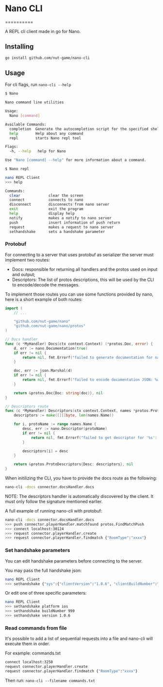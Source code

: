 # Nano CLI
==========

A REPL cli client made in go for Nano.

## Installing

```bash
go install github.com/nut-game/nano-cli
```

## Usage

For cli flags, run `nano-cli --help`

```bash
$ Nano

Nano command line utilities

Usage:
  Nano [command]

Available Commands:
  completion  Generate the autocompletion script for the specified shell
  help        Help about any command
  repl        starts Nano repl tool

Flags:
  -h, --help   help for Nano

Use "Nano [command] --help" for more information about a command.

$ Nano repl

nano REPL Client
>>> help

Commands:
  clear             clear the screen
  connect           connects to nano
  disconnect        disconnects from nano server
  exit              exit the program
  help              display help
  notify            makes a notify to nano server
  push              insert information of push return
  request           makes a request to nano server
  sethandshake      sets a handshake parameter
```

### Protobuf
For connecting to a server that uses protobuf as serializer the server must implement two routes:
- Docs: responsible for returning all handlers and the protos used on input and output;
- Descriptors: The list of protos descriptions, this will be used by the CLI to encode/decode the messages.

To implement those routes you can use some functions provided by nano, here is a short example of both routes:

```go
import (
	// ...

	"github.com/nut-game/nano"
	"github.com/nut-game/nano/protos"
)

// Docs handler
func (c *MyHandler) Docs(ctx context.Context) (*protos.Doc, error) {
	d, err := nano.Documentation(true)
	if err != nil {
		return nil, fmt.Errorf("failed to generate documentation for nano routes: %w", err)
	}

	doc, err := json.Marshal(d)
	if err != nil {
		return nil, fmt.Errorf("failed to encode documentation JSON: %w", err)
	}

	return &protos.Doc{Doc: string(doc)}, nil
}

// Descriptors route
func (c *MyHandler) Descriptors(ctx context.Context, names *protos.ProtoNames) (*protos.ProtoDescriptors, error) {
	descriptors := make([][]byte, len(names.Name))

	for i, protoName := range names.Name {
		desc, err := nano.Descriptor(protoName)
		if err != nil {
			return nil, fmt.Errorf("failed to get descriptor for '%s': %w", protoName, err)
		}

		descriptors[i] = desc
	}

	return &protos.ProtoDescriptors{Desc: descriptors}, nil
}
```

When initilizing the CLI, you have to provide the docs route as the following:

```bash
nano-cli -docs connector.docsHandler.docs
```

NOTE: The descriptors handler is automatically discovered by the client.
It must only follow the signature mentioned earlier.

A full example of running nano-cli with protobuf:

```bash
nano-cli -docs connector.docsHandler.docs
>>> push connector.playerHandler.matchfound protos.FindMatchPush
>>> connect localhost:30124
>>> request connector.playerHandler.create
>>> request connector.playerHandler.findmatch {"RoomType":"xxxx"}
```

### Set handshake parameters

You can edit handshake parameters before connecting to the server.

You may pass the full handshake json:

```bash
nano REPL Client
>>> sethandshake {"sys":{"clientVersion":"1.0.6", "clientBuildNumber":"999","platform":"ios"}}
```

Or edit one of three specific parameters:

```bash
nano REPL Client
>>> sethandshake platform ios
>>> sethandshake buildNumber 999
>>> sethandshake version 1.0.6
```

### Read commands from file

It's possible to add a list of sequential requests into a file and nano-cli will execute them in order.

For example: commands.txt

```bash
connect localhost:3250
request connector.playerHandler.create
request connector.playerHandler.findmatch {"RoomType":"xxxx"}
```

Then run: `nano-cli --filename commands.txt`
